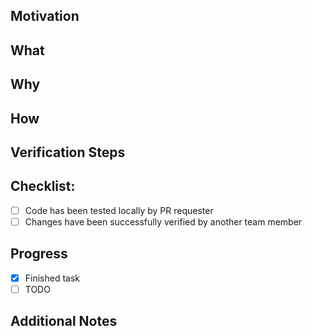 ## Motivation
<!-- Add references to relevant tickets or a short description of what motivated you to do it. (E.g JIRA: https://issues.jboss.org/browse/AEROGEAR-{} AND/OR ISSUE: https://github.com/aerogear/ios-showcase-template/issues)-->

## What
<!-- Add a short answer for: What was done in this PR? (E.g Don't allow users has access to the feature X.) -->

## Why
<!-- Add a short answer for: Why it was done? (E.g The feature X was deprecated.) -->

## How
<!-- Add a short answer for: How it was done? (E.g By removing this feature from ... OR By removing just the button but not its implementation ... ) -->

## Verification Steps
<!--
Add the steps required to check this change. Following an example.

1. Go to `XX >> YY >> SS`
2. Create a new item `N` with the info `X`
3. Try to edit this item
4. Check if in the left menu the feature X is not so long present.
-->

## Checklist:

- [ ] Code has been tested locally by PR requester
- [ ] Changes have been successfully verified by another team member

## Progress

- [x] Finished task
- [ ] TODO

## Additional Notes

<!-- PS.: Add images and/or .gifs to illustrate what was changed if this pull request modifies the appearance/output of something presented to the users. -->
